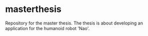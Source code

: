 # masterthesis
Repository for the master thesis. The thesis is about developing an application for the humanoid robot 'Nao'.
